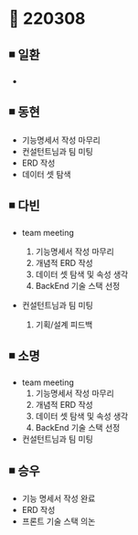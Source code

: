 # 📌 220308

## ◾ 일환

-

## ◾ 동현
- 기능명세서 작성 마무리
- 컨설턴트님과 팀 미팅 
- ERD 작성
- 데이터 셋 탐색 


## ◾ 다빈

- team meeting
  1. 기능명세서 작성 마무리
  2. 개념적 ERD 작성
  3. 데이터 셋 탐색 및 속성 생각
  4. BackEnd 기술 스택 선정

- 컨설턴트님과 팀 미팅 
  1. 기획/설계 피드백
  
## ◾ 소명

- team meeting
  1. 기능명세서 작성 마무리
  2. 개념적 ERD 작성
  3. 데이터 셋 탐색 및 속성 생각
  4. BackEnd 기술 스택 선정
- 컨설턴트님과 팀 미팅 

## ◾ 승우

- 기능 명세서 작성 완료
- ERD 작성
- 프론트 기술 스택 의논
